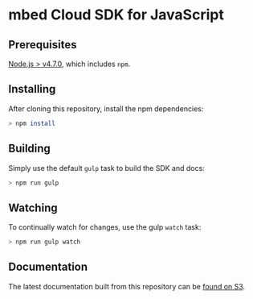 # mbed Cloud SDK for JavaScript

## Prerequisites

[Node.js > v4.7.0](https://nodejs.org), which includes `npm`.

## Installing

After cloning this repository, install the npm dependencies:

```bash
> npm install
```

## Building

Simply use the default ```gulp``` task to build the SDK and docs:

```bash
> npm run gulp
```

## Watching

To continually watch for changes, use the gulp `watch` task:

```bash
> npm run gulp watch
```

## Documentation

The latest documentation built from this repository can be [found on S3](http://mbed-cloud-sdk-javascript.s3-website-us-west-2.amazonaws.com/).
